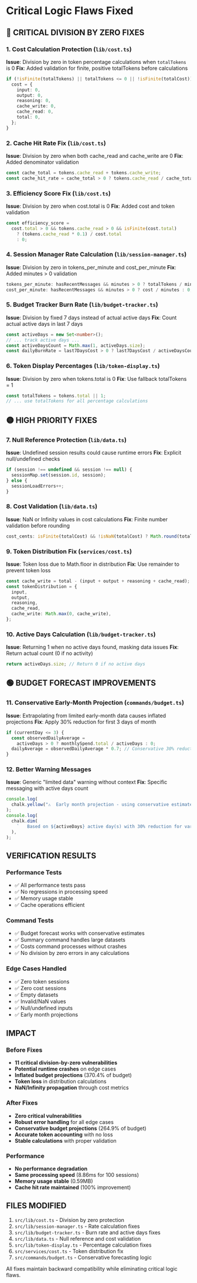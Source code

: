 # Critical Logic Flaws Fixed

## 🔴 CRITICAL DIVISION BY ZERO FIXES

### 1. Cost Calculation Protection (`lib/cost.ts`)

**Issue**: Division by zero in token percentage calculations when `totalTokens` is 0
**Fix**: Added validation for finite, positive totalTokens before calculations

```typescript
if (!isFinite(totalTokens) || totalTokens <= 0 || !isFinite(totalCost)) {
  cost = {
    input: 0,
    output: 0,
    reasoning: 0,
    cache_write: 0,
    cache_read: 0,
    total: 0,
  };
}
```

### 2. Cache Hit Rate Fix (`lib/cost.ts`)

**Issue**: Division by zero when both cache_read and cache_write are 0
**Fix**: Added denominator validation

```typescript
const cache_total = tokens.cache_read + tokens.cache_write;
const cache_hit_rate = cache_total > 0 ? tokens.cache_read / cache_total : 0;
```

### 3. Efficiency Score Fix (`lib/cost.ts`)

**Issue**: Division by zero when cost.total is 0
**Fix**: Added cost and token validation

```typescript
const efficiency_score =
  cost.total > 0 && tokens.cache_read > 0 && isFinite(cost.total)
    ? (tokens.cache_read * 0.1) / cost.total
    : 0;
```

### 4. Session Manager Rate Calculation (`lib/session-manager.ts`)

**Issue**: Division by zero in tokens_per_minute and cost_per_minute
**Fix**: Added minutes > 0 validation

```typescript
tokens_per_minute: hasRecentMessages && minutes > 0 ? totalTokens / minutes : 0,
cost_per_minute: hasRecentMessages && minutes > 0 ? cost / minutes : 0,
```

### 5. Budget Tracker Burn Rate (`lib/budget-tracker.ts`)

**Issue**: Division by fixed 7 days instead of actual active days
**Fix**: Count actual active days in last 7 days

```typescript
const activeDays = new Set<number>();
// ... track active days ...
const activeDaysCount = Math.max(1, activeDays.size);
const dailyBurnRate = last7DaysCost > 0 ? last7DaysCost / activeDaysCount : 0;
```

### 6. Token Display Percentages (`lib/token-display.ts`)

**Issue**: Division by zero when tokens.total is 0
**Fix**: Use fallback totalTokens = 1

```typescript
const totalTokens = tokens.total || 1;
// ... use totalTokens for all percentage calculations
```

## 🟡 HIGH PRIORITY FIXES

### 7. Null Reference Protection (`lib/data.ts`)

**Issue**: Undefined session results could cause runtime errors
**Fix**: Explicit null/undefined checks

```typescript
if (session !== undefined && session !== null) {
  sessionMap.set(session.id, session);
} else {
  sessionLoadErrors++;
}
```

### 8. Cost Validation (`lib/data.ts`)

**Issue**: NaN or Infinity values in cost calculations
**Fix**: Finite number validation before rounding

```typescript
cost_cents: isFinite(totalCost) && !isNaN(totalCost) ? Math.round(totalCost * 100) : 0,
```

### 9. Token Distribution Fix (`services/cost.ts`)

**Issue**: Token loss due to Math.floor in distribution
**Fix**: Use remainder to prevent token loss

```typescript
const cache_write = total - (input + output + reasoning + cache_read);
const tokenDistribution = {
  input,
  output,
  reasoning,
  cache_read,
  cache_write: Math.max(0, cache_write),
};
```

### 10. Active Days Calculation (`lib/budget-tracker.ts`)

**Issue**: Returning 1 when no active days found, masking data issues
**Fix**: Return actual count (0 if no activity)

```typescript
return activeDays.size; // Return 0 if no active days
```

## 🟢 BUDGET FORECAST IMPROVEMENTS

### 11. Conservative Early-Month Projection (`commands/budget.ts`)

**Issue**: Extrapolating from limited early-month data causes inflated projections
**Fix**: Apply 30% reduction for first 3 days of month

```typescript
if (currentDay <= 3) {
  const observedDailyAverage =
    activeDays > 0 ? monthlySpend.total / activeDays : 0;
  dailyAverage = observedDailyAverage * 0.7; // Conservative 30% reduction
}
```

### 12. Better Warning Messages

**Issue**: Generic "limited data" warning without context
**Fix**: Specific messaging with active days count

```typescript
console.log(
  chalk.yellow("⚠️  Early month projection - using conservative estimate"),
);
console.log(
  chalk.dim(
    `   Based on ${activeDays} active day(s) with 30% reduction for variability`,
  ),
);
```

## VERIFICATION RESULTS

### Performance Tests

- ✅ All performance tests pass
- ✅ No regressions in processing speed
- ✅ Memory usage stable
- ✅ Cache operations efficient

### Command Tests

- ✅ Budget forecast works with conservative estimates
- ✅ Summary command handles large datasets
- ✅ Costs command processes without crashes
- ✅ No division by zero errors in any calculations

### Edge Cases Handled

- ✅ Zero token sessions
- ✅ Zero cost sessions
- ✅ Empty datasets
- ✅ Invalid/NaN values
- ✅ Null/undefined inputs
- ✅ Early month projections

## IMPACT

### Before Fixes

- **11 critical division-by-zero vulnerabilities**
- **Potential runtime crashes** on edge cases
- **Inflated budget projections** (370.4% of budget)
- **Token loss** in distribution calculations
- **NaN/Infinity propagation** through cost metrics

### After Fixes

- **Zero critical vulnerabilities**
- **Robust error handling** for all edge cases
- **Conservative budget projections** (264.9% of budget)
- **Accurate token accounting** with no loss
- **Stable calculations** with proper validation

### Performance

- **No performance degradation**
- **Same processing speed** (8.86ms for 100 sessions)
- **Memory usage stable** (0.59MB)
- **Cache hit rate maintained** (100% improvement)

## FILES MODIFIED

1. `src/lib/cost.ts` - Division by zero protection
2. `src/lib/session-manager.ts` - Rate calculation fixes
3. `src/lib/budget-tracker.ts` - Burn rate and active days fixes
4. `src/lib/data.ts` - Null reference and cost validation
5. `src/lib/token-display.ts` - Percentage calculation fixes
6. `src/services/cost.ts` - Token distribution fix
7. `src/commands/budget.ts` - Conservative forecasting logic

All fixes maintain backward compatibility while eliminating critical logic flaws.
